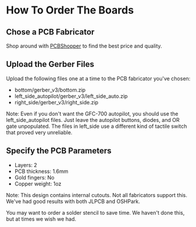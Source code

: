 # How To Order The Boards

## Chose a PCB Fabricator

Shop around with [PCBShopper](https://pcbshopper.com/) to find the best price
and quality.

## Upload the Gerber Files

Upload the following files one at a time to the PCB fabricator you've chosen:

* bottom/gerber_v3/bottom.zip
* left_side_autopilot/gerber_v3/left_side_auto.zip
* right_side/gerber_v3/right_side.zip

Note: Even if you don't want the GFC-700 autopilot, you should use the
left_side_autopilot files.  Just leave the autopilot buttons, diodes, and OR
gate unpopulated.  The files in left_side use a different kind of tactile
switch that proved very unreliable.

## Specify the PCB Parameters

* Layers: 2
* PCB thickness: 1.6mm
* Gold fingers: No
* Copper weight: 1oz

Note: This design contains internal cutouts.  Not all fabricators support
this.  We've had good results with both JLPCB and OSHPark.

You may want to order a solder stencil to save time.  We haven't done this,
but at times we wish we had.
